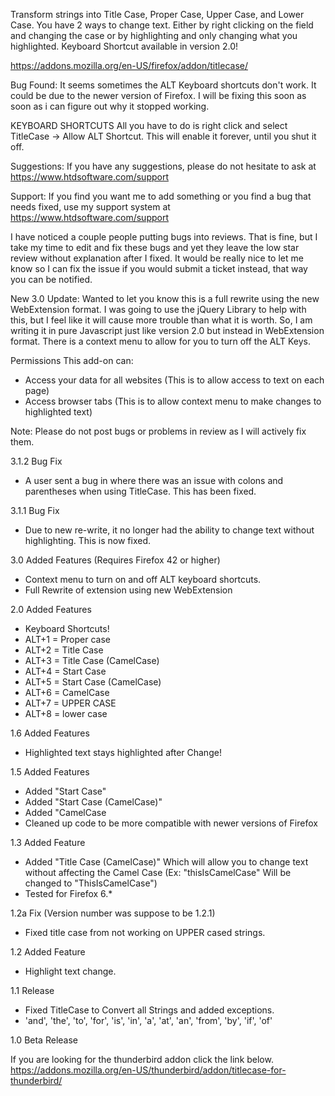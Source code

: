 Transform strings into Title Case, Proper Case, Upper Case, and Lower Case.
You have 2 ways to change text. Either by right clicking on the field and changing the case or by highlighting and only changing what you highlighted. Keyboard Shortcut available in version 2.0!

https://addons.mozilla.org/en-US/firefox/addon/titlecase/

Bug Found: It seems sometimes the ALT Keyboard shortcuts don't work. It could be due to the newer version of Firefox. I will be fixing this soon as soon as i can figure out why it stopped working.

KEYBOARD SHORTCUTS All you have to do is right click and select TitleCase -> Allow ALT Shortcut. This will enable it forever, until you shut it off.

Suggestions: If you have any suggestions, please do not hesitate to ask at https://www.htdsoftware.com/support

Support: If you find you want me to add something or you find a bug that needs fixed, use my support system at https://www.htdsoftware.com/support

I have noticed a couple people putting bugs into reviews. That is fine, but I take my time to edit and fix these bugs and yet they leave the low star review without explanation after I fixed. It would be really nice to let me know so I can fix the issue if you would submit a ticket instead, that way you can be notified.

New 3.0 Update: Wanted to let you know this is a full rewrite using the new WebExtension format. I was going to use the jQuery Library to help with this, but I feel like it will cause more trouble than what it is worth. So, I am writing it in pure Javascript just like version 2.0 but instead in WebExtension format. There is a context menu to allow for you to turn off the ALT Keys.

Permissions
This add-on can:
- Access your data for all websites (This is to allow access to text on each page)
- Access browser tabs (This is to allow context menu to make changes to highlighted text)

Note: Please do not post bugs or problems in review as I will actively fix them.

3.1.2 Bug Fix
- A user sent a bug in where there was an issue with colons and parentheses when using TitleCase. This has been fixed. 

3.1.1 Bug Fix
- Due to new re-write, it no longer had the ability to change text without highlighting. This is now fixed.

3.0 Added Features (Requires Firefox 42 or higher)
- Context menu to turn on and off ALT keyboard shortcuts.
- Full Rewrite of extension using new WebExtension

2.0 Added Features
- Keyboard Shortcuts!
- ALT+1 = Proper case
- ALT+2 = Title Case
- ALT+3 = Title Case (CamelCase)
- ALT+4 = Start Case
- ALT+5 = Start Case (CamelCase)
- ALT+6 = CamelCase
- ALT+7 = UPPER CASE
- ALT+8 = lower case

1.6 Added Features
- Highlighted text stays highlighted after Change!

1.5 Added Features
- Added "Start Case"
- Added "Start Case (CamelCase)"
- Added "CamelCase
- Cleaned up code to be more compatible with newer versions of Firefox

1.3 Added Feature
- Added "Title Case (CamelCase)" Which will allow you to change text without affecting the Camel Case (Ex: "thisIsCamelCase" Will be changed to "ThisIsCamelCase")
- Tested for Firefox 6.*

1.2a Fix (Version number was suppose to be 1.2.1)
- Fixed title case from not working on UPPER cased strings.

1.2 Added Feature
- Highlight text change. 

1.1 Release
- Fixed TitleCase to Convert all Strings and added exceptions.
- 'and', 'the', 'to', 'for', 'is', 'in', 'a', 'at', 'an', 'from', 'by', 'if', 'of'

1.0 Beta Release

If you are looking for the thunderbird addon click the link below.
https://addons.mozilla.org/en-US/thunderbird/addon/titlecase-for-thunderbird/